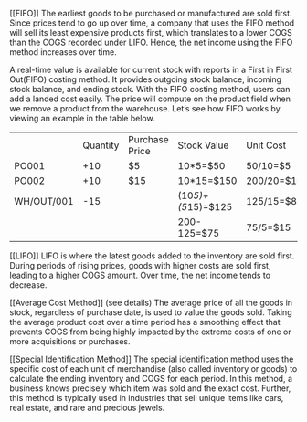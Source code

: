 [[FIFO]]
The earliest goods to be purchased or manufactured are sold first. Since prices tend to go up over time, a company that uses the FIFO method will sell its least expensive products first, which translates to a lower COGS than the COGS recorded under LIFO. Hence, the net income using the FIFO method increases over time.

A real-time value is available for current stock with reports in a First in First Out(FIFO) costing method. It provides outgoing stock balance, incoming stock balance, and ending stock. With the FIFO costing method, users can add a landed cost easily. The price will compute on the product field when we remove a product from the warehouse. Let’s see how FIFO works by viewing an example in the table below.

|   |   |   |   |   |
|---|---|---|---|---|
||Quantity|Purchase Price|Stock Value|Unit Cost|
|PO001|+10|$5|10*5=$50|50/10=$5|
|PO002|+10|$15|10*15=$150|200/20=$10|
|WH/OUT/001|-15||(10*5)+(5*15)=$125|125/15=$8.33|
||||200-125=$75|75/5=$15|


[[LIFO]]
LIFO is where the latest goods added to the inventory are sold first. During periods of rising prices, goods with higher costs are sold first, leading to a higher COGS amount. Over time, the net income tends to decrease.

[[Average Cost Method]] (see details)
The average price of all the goods in stock, regardless of purchase date, is used to value the goods sold. Taking the average product cost over a time period has a smoothing effect that prevents COGS from being highly impacted by the extreme costs of one or more acquisitions or purchases.

[[Special Identification Method]]
The special identification method uses the specific cost of each unit of merchandise (also called inventory or goods) to calculate the ending inventory and COGS for each period. In this method, a business knows precisely which item was sold and the exact cost. Further, this method is typically used in industries that sell unique items like cars, real estate, and rare and precious jewels.